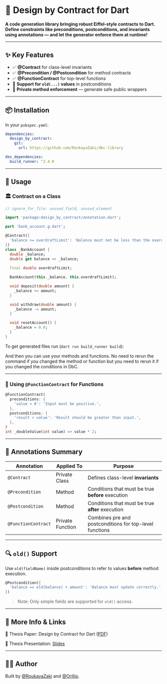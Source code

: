 # 🧾 Design by Contract for Dart

**A code generation library bringing robust Eiffel-style contracts to Dart. Define constraints like preconditions, postconditions, and invariants using annotations — and let the generator enforce them at runtime!**

---

## ✨ Key Features

- ✅ **@Contract** for class-level invariants  
- ✅ **@Precondition / @Postcondition** for method contracts  
- ✅ **@FunctionContract** for top-level functions  
- 🔁 **Support for `old(...)` values** in postconditions  
- 🚫 **Private method enforcement** — generate safe public wrappers

---

## 📦 Installation

In your `pubspec.yaml`:

```yaml
dependencies:
  design_by_contract:
    git:
      url: https://github.com/RoukayaZaki/dbc-library

dev_dependencies:
  build_runner: ^2.4.0
```

---

## 🧠 Usage

### 🏛️ Contract on a Class

```dart
// ignore_for_file: unused_field, unused_element

import 'package:design_by_contract/annotation.dart';

part 'bank_account.g.dart';

@Contract({
  'balance >= overdraftLimit': 'Balance must not be less than the overdraft limit.',
})
class _BankAccount {
  double _balance;
  double get balance => _balance;
  
  final double overdraftLimit;

  BankAccount(this._balance, this.overdraftLimit);

  void deposit(double amount) {
    _balance += amount;
  }

  void withdraw(double amount) {
    _balance -= amount;
  }

  void resetAccount() {
    _balance = 0.0;
  }
}
```

To get generated files run (`dart run build_runner build`):

And then you can use your methods and functions. No need to rerun the command if you changed the method or function but you need to rerun it if you changed the conditions in DbC.

---

### 🧪 Using `@FunctionContract` for Functions

```dart
@FunctionContract(
  preconditions: {
    'value > 0': 'Input must be positive.',
  },
  postconditions: {
    'result > value': 'Result should be greater than input.',
  },
)
int _doubleValue(int value) => value * 2;
```

---

## 🧷 Annotations Summary

| Annotation         | Applied To         | Purpose                                                 |
|--------------------|--------------------|----------------------------------------------------------|
| `@Contract`        | Private Class      | Defines class-level **invariants**                      |
| `@Precondition`    | Method             | Conditions that must be true **before** execution       |
| `@Postcondition`   | Method             | Conditions that must be true **after** execution        |
| `@FunctionContract`| Private Function   | Combines pre and postconditions for top-level functions |

---

## 🔍 `old()` Support

Use `old(fieldName)` inside postconditions to refer to values **before** method execution.

```dart
@Postcondition({
  'balance == old(balance) + amount': 'Balance must update correctly.',
})
```

> Note: Only simple fields are supported for `old()` access.

---

## 📄 More Info & Links
📘 Thesis Paper: Design by Contract for Dart ([PDF](https://drive.google.com/file/d/1CD9uWJVQRxdtW5o8gfaInh9az9EH529c/view?usp=sharing))

🎤 Thesis Presentation: [Slides](https://docs.google.com/presentation/d/1UPTX4EtNPDBuB4VoMic33oKvtq9DWan7ZGMVT7toSMk/edit?usp=sharing)

---

## 👩‍💻 Author

Built by [@RoukayaZaki](https://github.com/RoukayaZaki) and [@Orillio](https://github.com/Orillio).
